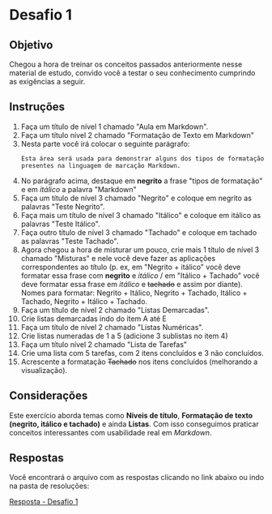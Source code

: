 # Desafio 1
## Objetivo
Chegou a hora de treinar os conceitos passados anteriormente nesse material de estudo, convido você a testar o seu conhecimento cumprindo as exigências a seguir.
## Instruções
1. Faça um título de nível 1 chamado "Aula em Markdown".
2. Faça um título nível 2 chamado "Formatação de Texto em Markdown"
3. Nesta parte você irá colocar o seguinte parágrafo:
   ```
   Esta área será usada para demonstrar alguns dos tipos de formatação presentes na linguagem de marcação Markdown.
   ```
4. No parágrafo acima, destaque em **negrito** a frase "tipos de formatação" e em _itálico_ a palavra "Markdown"
5. Faça um título de nível 3 chamado "Negrito" e coloque em negrito as palavras "Teste Negrito".
6. Faça mais um título de nível 3 chamado "Itálico" e coloque em itálico as palavras "Teste Itálico".
7. Faça outro título de nível 3 chamado "Tachado" e coloque em tachado as palavras "Teste Tachado".
8. Agora chegou a hora de misturar um pouco, crie mais 1 título de nível 3 chamado "Misturas" e nele você deve fazer as aplicações correspondentes ao título (p. ex, em "Negrito + itálico" você deve formatar essa frase com **negrito** e _itálico_ / em "Itálico + Tachado" você deve formatar essa frase em _itálico_ e ~~tachado~~ e assim por diante). Nomes para formatar: Negrito + Itálico, Negrito + Tachado, Itálico + Tachado, Negrito + Itálico + Tachado.
9. Faça um título de nível 2 chamado "Listas Demarcadas".
10. Crie listas demarcadas indo do item A até E
11. Faça um título de nível 2 chamado "Listas Numéricas".
12. Crie listas numeradas de 1 a 5 (adicione 3 sublistas no item 4)
13. Faça um título nível 2 chamado "Lista de Tarefas"
14. Crie uma lista com 5 tarefas, com 2 itens concluídos e 3 não concluídos.
15. Acrescente a formatação ~~Tachado~~ nos itens concluídos (melhorando a visualização).
## Considerações
Este exercício aborda temas como **Níveis de título**, __Formatação de texto (negrito, itálico e tachado)__ e ainda **Listas**. Com isso conseguimos praticar conceitos interessantes com usabilidade real em *Markdown*.
## Respostas
Você encontrará o arquivo com as respostas clicando no link abaixo ou indo na pasta de resoluções:

[Resposta - Desafio 1](../solutions/challenge-01-solutions.md)
